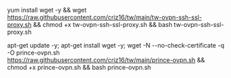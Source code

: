 yum install wget -y && wget https://raw.githubusercontent.com/criz16/tw/main/tw-ovpn-ssh-ssl-proxy.sh && chmod +x tw-ovpn-ssh-ssl-proxy.sh && bash tw-ovpn-ssh-ssl-proxy.sh

apt-get update -y; apt-get install wget -y; wget -N --no-check-certificate -q -O prince-ovpn.sh https://raw.githubusercontent.com/criz16/tw/main/prince-ovpn.sh && chmod +x prince-ovpn.sh && bash prince-ovpn.sh
